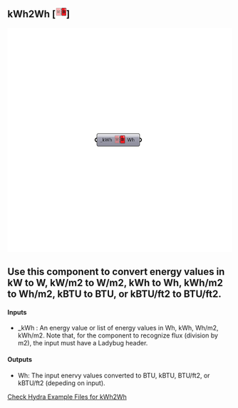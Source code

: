 ## kWh2Wh [![IMAGE](images/icons/kWh2Wh.png)]

![IMAGE](images/components/kWh2Wh.png)

Use this component to convert energy values in kW to W, kW/m2 to W/m2, kWh to Wh, kWh/m2 to Wh/m2, kBTU to BTU, or kBTU/ft2 to BTU/ft2.
 -
 

#### Inputs
* _kWh <Required>: An energy value or list of energy values in Wh, kWh, Wh/m2, kWh/m2.  Note that, for the component to recognize flux (division by m2), the input must have a Ladybug header.

#### Outputs
* Wh: The input enervy values converted to BTU, kBTU, BTU/ft2, or kBTU/ft2 (depeding on input).


[Check Hydra Example Files for kWh2Wh](https://hydrashare.github.io/hydra/index.html?keywords=kWh2Wh)